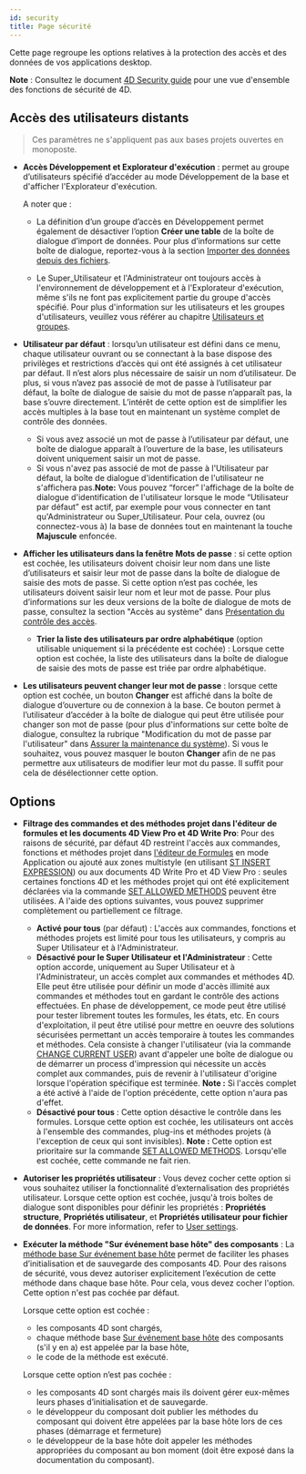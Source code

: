 ```yaml
---
id: security
title: Page sécurité
---
```


Cette page regroupe les options relatives à la protection des accès et des données de vos applications desktop.

**Note** : Consultez le document [4D Security guide](https://blog.4d.com/4d-security-guide/) pour une vue d'ensemble des fonctions de sécurité de 4D.

## Accès des utilisateurs distants

> Ces paramètres ne s'appliquent pas aux bases projets ouvertes en monoposte.

- **Accès Développement et Explorateur d'exécution** : permet au groupe d’utilisateurs spécifié d’accéder au mode Développement de la base et d'afficher l'Explorateur d'exécution.

    A noter que :

    - La définition d’un groupe d’accès en Développement permet également de désactiver l’option **Créer une table** de la boîte de dialogue d’import de données. Pour plus d’informations sur cette boîte de dialogue, reportez-vous à la section [Importer des données depuis des fichiers](https://doc.4d.com/4Dv19/4D/19/Importer-des-donnees-depuis-des-fichiers.300-5416859.fe.html).

    - Le Super_Utilisateur et l'Administrateur ont toujours accès à l'environnement de développement et à l'Explorateur d'exécution, même s'ils ne font pas explicitement partie du groupe d'accès spécifié. Pour plus d'information sur les utilisateurs et les groupes d'utilisateurs, veuillez vous référer au chapitre [Utilisateurs et groupes](https://doc.4d.com/4Dv19/4D/19/Users-and-groups.200-5416628.en.html).

- **Utilisateur par défaut** : lorsqu’un utilisateur est défini dans ce menu, chaque utilisateur ouvrant ou se connectant à la base dispose des privilèges et restrictions d’accès qui ont été assignés à cet utilisateur par défaut. Il n’est alors plus nécessaire de saisir un nom d’utilisateur. De plus, si vous n’avez pas associé de mot de passe à l’utilisateur par défaut, la boîte de dialogue de saisie du mot de passe n’apparaît pas, la base s’ouvre directement.
    L’intérêt de cette option est de simplifier les accès multiples à la base tout en maintenant un système complet de contrôle des données.

    - Si vous avez associé un mot de passe à l’utilisateur par défaut, une boîte de dialogue apparaît à l’ouverture de la base, les utilisateurs doivent uniquement saisir un mot de passe.
    - Si vous n'avez pas associé de mot de passe à l'Utilisateur par défaut, la boîte de dialogue d'identification de l'utilisateur ne s'affichera pas.**Note:** Vous pouvez “forcer” l'affichage de la boîte de dialogue d'identification de l'utilisateur lorsque le mode “Utilisateur par défaut” est actif, par exemple pour vous connecter en tant qu'Administrateur ou Super_Utilisateur. Pour cela, ouvrez (ou connectez-vous à) la base de données tout en maintenant la touche **Majuscule** enfoncée.

- **Afficher les utilisateurs dans la fenêtre Mots de passe** : si cette option est cochée, les utilisateurs doivent choisir leur nom dans une liste d’utilisateurs et saisir leur mot de passe dans la boîte de dialogue de saisie des mots de passe. Si cette option n’est pas cochée, les utilisateurs doivent saisir leur nom et leur mot de passe. Pour plus d’informations sur les deux versions de la boîte de dialogue de mots de passe, consultez la section "Accès au système" dans [Présentation du contrôle des accès](https://doc.4d.com/4Dv19/4D/19/Access-system-overview.300-5416896.en.html).

    - **Trier la liste des utilisateurs par ordre alphabétique** (option utilisable uniquement si la précédente est cochée) : Lorsque cette option est cochée, la liste des utilisateurs dans la boîte de dialogue de saisie des mots de passe est triée par ordre alphabétique.

- **Les utilisateurs peuvent changer leur mot de passe** : lorsque cette option est cochée, un bouton **Changer** est affiché dans la boîte de dialogue d’ouverture ou de connexion à la base. Ce bouton permet à l’utilisateur d’accéder à la boîte de dialogue qui peut être utilisée pour changer son mot de passe (pour plus d'informations sur cette boîte de dialogue, consultez la rubrique "Modification du mot de passe par l'utilisateur" dans [Assurer la maintenance du système](https://doc.4d.com/4Dv19/4D/19/Access-system-overview.300-5416896.en.html)). Si vous le souhaitez, vous pouvez masquer le bouton **Changer** afin de ne pas permettre aux utilisateurs de modifier leur mot du passe. Il suffit pour cela de désélectionner cette option.

## Options

- **Filtrage des commandes et des méthodes projet dans l'éditeur de formules et les documents 4D View Pro et 4D Write Pro**:
    Pour des raisons de sécurité, par défaut 4D restreint l'accès aux commandes, fonctions et méthodes projet dans [l'éditeur de Formules](https://doc.4d.com/4Dv19/4D/19/Formula-editor.200-5416596.en.html) en mode Application ou ajouté aux zones multistyle (en utilisant [ST INSERT EXPRESSION](https://doc.4d.com/4dv20/help/command/fe/page1281.html)) ou aux documents 4D Write Pro et 4D View Pro : seules certaines fonctions 4D et les méthodes projet qui ont été explicitement déclarées via la commande [SET ALLOWED METHODS](https://doc.4d.com/4dv19R/help/command/en/page805.html) peuvent être utilisées. A l'aide des options suivantes, vous pouvez supprimer complètement ou partiellement ce filtrage.
    - **Activé pour tous** (par défaut) : L'accès aux commandes, fonctions et méthodes projets est limité pour tous les utilisateurs, y compris au Super Utilisateur et à l'Administrateur.
    - **Désactivé pour le Super Utilisateur et l'Administrateur** : Cette option accorde, uniquement au Super Utilisateur et à l'Administrateur, un accès complet aux commandes et méthodes 4D. Elle peut être utilisée pour définir un mode d'accès illimité aux commandes et méthodes tout en gardant le contrôle des actions effectuées. En phase de développement, ce mode peut être utilisé pour tester librement toutes les formules, les états, etc. En cours d'exploitation, il peut être utilisé pour mettre en oeuvre des solutions sécurisées permettant un accès temporaire à toutes les commandes et méthodes. Cela consiste à changer l'utilisateur (via la commande [CHANGE CURRENT USER](https://doc.4d.com/4dv19R/help/command/fr/page289.html)) avant d'appeler une boîte de dialogue ou de démarrer un process d'impression qui nécessite un accès complet aux commandes, puis de revenir à l'utilisateur d'origine lorsque l'opération spécifique est terminée.
        **Note :** Si l'accès complet a été activé à l'aide de l'option précédente, cette option n'aura pas d'effet.
    - **Désactivé pour tous** : Cette option désactive le contrôle dans les formules. Lorsque cette option est cochée, les utilisateurs ont accès à l'ensemble des commandes, plug-ins et méthodes projets (à l'exception de ceux qui sont invisibles).
        **Note :** Cette option est prioritaire sur la commande [SET ALLOWED METHODS](https://doc.4d.com/4dv19R/help/command/en/page805.html). Lorsqu'elle est cochée, cette commande ne fait rien.

- **Autoriser les propriétés utilisateur** : Vous devez cocher cette option si vous souhaitez utiliser la fonctionnalité d’externalisation des propriétés utilisateur. Lorsque cette option est cochée, jusqu'à trois boîtes de dialogue sont disponibles pour définir les propriétés : **Propriétés structure**, **Propriétés utilisateur**, et **Propriétés utilisateur pour fichier de données**. For more information, refer to [User settings](../Desktop/user-settings.md).

- **Exécuter la méthode "Sur événement base hôte" des composants** : La [méthode base Sur événement base hôte](https://doc.4d.com/4Dv19/4D/19.1/On-Host-Database-Event-database-method.301-5653908.fe.html) permet de faciliter les phases d’initialisation et de sauvegarde des composants 4D. Pour des raisons de sécurité, vous devez autoriser explicitement l’exécution de cette méthode dans chaque base hôte. Pour cela, vous devez cocher l'option. Cette option n'est pas cochée par défaut.

    Lorsque cette option est cochée :

    - les composants 4D sont chargés,
    - chaque méthode base [Sur événement base hôte](https://doc.4d.com/4Dv19/4D/19.1/On-Host-Database-Event-database-method.301-5653908.fe.html) des composants (s'il y en a) est appelée par la base hôte,
    - le code de la méthode est exécuté.

    Lorsque cette option n’est pas cochée :

    - les composants 4D sont chargés mais ils doivent gérer eux-mêmes leurs phases d’initialisation et de sauvegarde.
    - le développeur du composant doit publier les méthodes du composant qui doivent être appelées par la base hôte lors de ces phases (démarrage et fermeture)
    - le développeur de la base hôte doit appeler les méthodes appropriées du composant au bon moment (doit être exposé dans la documentation du composant).